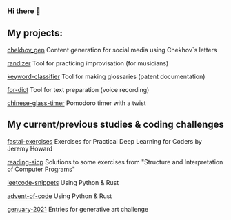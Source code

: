 ### Hi there 👋
<!--
**grt-pretender/grt-pretender** is a ✨ _special_ ✨ repository because its `README.md` (this file) appears on your GitHub profile.

Here are some ideas to get you started:

- 🔭 I’m currently working on ...
- 🌱 I’m currently learning ...
- 👯 I’m looking to collaborate on ...
- 🤔 I’m looking for help with ...
- 💬 Ask me about ...
- 📫 How to reach me: ...
- 😄 Pronouns: ...
- ⚡ Fun fact: ...
-->
## My projects:

[chekhov_gen](https://github.com/grt-pretender/chekhov_gen/) Content generation for social media using Chekhov`s letters

[randizer](https://github.com/grt-pretender/randizer/) Tool for practicing improvisation (for musicians)

[keyword-classifier](https://github.com/grt-pretender/keyword-classifier/) Tool for making glossaries (patent documentation)

[for-dict](https://github.com/grt-pretender/for-dict/) Tool for text preparation (voice recording)

[chinese-glass-timer](https://github.com/grt-pretender/chinese-glass-timer/) Pomodoro timer with a twist



## My current/previous studies & coding challenges

[fastai-exercises](https://github.com/grt-pretender/fastai-exercises/) Exercises for Practical Deep Learning for Coders by Jeremy Howard

[reading-sicp](https://github.com/grt-pretender/reading-sicp/) Solutions to some exercises from "Structure and Interpretation of Computer Programs"

[leetcode-snippets](https://github.com/grt-pretender/leetcode-snippets/) Using Python & Rust

[advent-of-code](https://github.com/grt-pretender/advent-of-code/) Using Python & Rust

[genuary-2021](https://github.com/grt-pretender/genuary-2021/) Entries for generative art challenge


